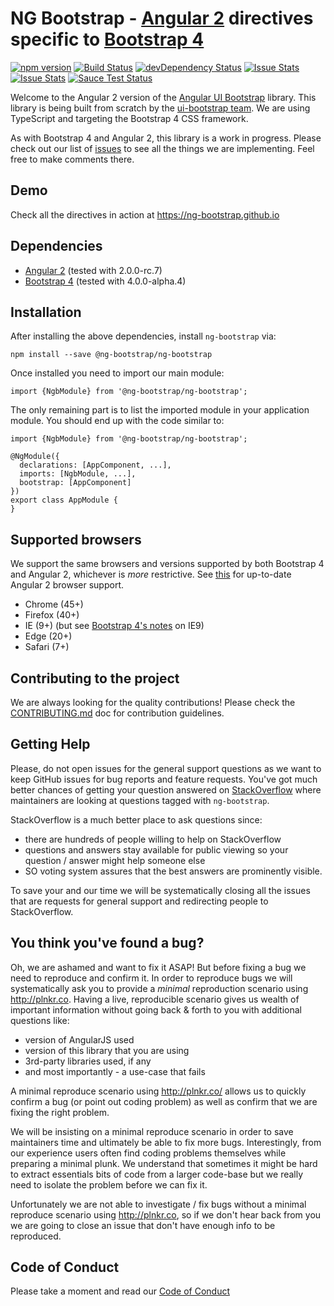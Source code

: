 # NG Bootstrap - [Angular 2](http://angular.io/) directives specific to [Bootstrap 4](http://v4-alpha.getbootstrap.com/)

[![npm version](https://badge.fury.io/js/%40ng-bootstrap%2Fng-bootstrap.svg)](https://badge.fury.io/js/%40ng-bootstrap%2Fng-bootstrap)
[![Build Status](https://travis-ci.org/ng-bootstrap/ng-bootstrap.svg?branch=master)](https://travis-ci.org/ng-bootstrap/ng-bootstrap)
[![devDependency Status](https://david-dm.org/ng-bootstrap/ng-bootstrap/dev-status.svg?branch=master)](https://david-dm.org/ng-bootstrap/ng-bootstrap#info=devDependencies)
[![Issue Stats](http://issuestats.com/github/ng-bootstrap/ng-bootstrap/badge/pr)](http://issuestats.com/github/ng-bootstrap/ng-bootstrap)
[![Issue Stats](http://issuestats.com/github/ng-bootstrap/ng-bootstrap/badge/issue)](http://issuestats.com/github/ng-bootstrap/ng-bootstrap)
[![Sauce Test Status](https://saucelabs.com/browser-matrix/pkozlowski.svg)](https://saucelabs.com/u/pkozlowski)

Welcome to the Angular 2 version of the [Angular UI Bootstrap](https://github.com/angular-ui/bootstrap) library.
This library is being built from scratch by the [ui-bootstrap team](https://github.com/angular-ui/bootstrap).
We are using TypeScript and targeting the Bootstrap 4 CSS framework.

As with Bootstrap 4 and Angular 2, this library is a work in progress. Please check out our list of
[issues](https://github.com/ng-bootstrap/ng-bootstrap/issues) to see all the things we are implementing.
Feel free to make comments there.

## Demo

Check all the directives in action at https://ng-bootstrap.github.io

## Dependencies
* [Angular 2](https://angular.io) (tested with 2.0.0-rc.7)
* [Bootstrap 4](https://v4-alpha.getbootstrap.com) (tested with 4.0.0-alpha.4)

## Installation
After installing the above dependencies, install `ng-bootstrap` via:
```
npm install --save @ng-bootstrap/ng-bootstrap
```
Once installed you need to import our main module:
```
import {NgbModule} from '@ng-bootstrap/ng-bootstrap';
```
The only remaining part is to list the imported module in your application module. You should end up with the code similar to:
```
import {NgbModule} from '@ng-bootstrap/ng-bootstrap';

@NgModule({
  declarations: [AppComponent, ...],
  imports: [NgbModule, ...],  
  bootstrap: [AppComponent]
})
export class AppModule {
}
```

## Supported browsers

We support the same browsers and versions supported by both Bootstrap 4 and Angular 2, whichever is _more_ restrictive.
See [this](https://github.com/angular/angular/blob/master/README.md) for up-to-date Angular 2 browser support.

* Chrome (45+)
* Firefox (40+)
* IE (9+) (but see [Bootstrap 4's notes](http://v4-alpha.getbootstrap.com/getting-started/browsers-devices/#internet-explorer-9) on IE9)
* Edge (20+)
* Safari (7+)

## Contributing to the project

We are always looking for the quality contributions! Please check the [CONTRIBUTING.md](CONTRIBUTING.md) doc for contribution guidelines.

## Getting Help

Please, do not open issues for the general support questions as we want to keep GitHub issues for bug reports and feature requests. You've got much better chances of getting your question answered on [StackOverflow](http://stackoverflow.com/questions/tagged/ng-bootstrap) where maintainers are looking at questions tagged with `ng-bootstrap`.

StackOverflow is a much better place to ask questions since:
* there are hundreds of people willing to help on StackOverflow
* questions and answers stay available for public viewing so your question / answer might help someone else
* SO voting system assures that the best answers are prominently visible.

To save your and our time we will be systematically closing all the issues that are requests for general support and redirecting people to StackOverflow.

## You think you've found a bug?

Oh, we are ashamed and want to fix it ASAP! But before fixing a bug we need to reproduce and confirm it. In order to reproduce bugs we will systematically ask you to provide a _minimal_ reproduction scenario using http://plnkr.co. Having a live, reproducible scenario gives us wealth of important information without going back & forth to you with additional questions like:
* version of AngularJS used
* version of this library that you are using
* 3rd-party libraries used, if any
* and most importantly - a use-case that fails

A minimal reproduce scenario using http://plnkr.co/ allows us to quickly confirm a bug (or point out coding problem) as well as confirm that we are fixing the right problem.

We will be insisting on a minimal reproduce scenario in order to save maintainers time and ultimately be able to fix more bugs. Interestingly, from our experience users often find coding problems themselves while preparing a minimal plunk. We understand that sometimes it might be hard to extract essentials bits of code from a larger code-base but we really need to isolate the problem before we can fix it.

Unfortunately we are not able to investigate / fix bugs without a minimal reproduce scenario using http://plnkr.co, so if we don't hear back from you we are going to close an issue that don't have enough info to be reproduced.

## Code of Conduct

Please take a moment and read our [Code of Conduct](CODE_OF_CONDUCT.md)

